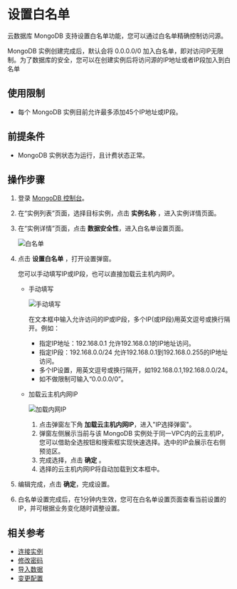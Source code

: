 # 设置白名单

云数据库 MongoDB 支持设置白名单功能，您可以通过白名单精确控制访问源。

MongoDB 实例创建完成后，默认会将 0.0.0.0/0 加入白名单，即对访问IP无限制。为了数据库的安全，您可以在创建实例后将访问源的IP地址或者IP段加入到白名单

## 使用限制
- 每个 MongoDB 实例目前允许最多添加45个IP地址或IP段。

## 前提条件
- MongoDB 实例状态为运行，且计费状态正常。

## 操作步骤
1. 登录 [MongoDB 控制台](https://mongodb-console.jdcloud.com/mongodb)。
2. 在“实例列表”页面，选择目标实例，点击 **实例名称** ，进入实例详情页面。
3. 在“实例详情”页面，点击 **数据安全性**，进入白名单设置页面。

    ![白名单](https://github.com/jdcloudcom/cn/blob/master/image/mongodb/mongo-008.png)
   
4. 点击 **设置白名单** ，打开设置弹窗。	

    您可以手动填写IP或IP段，也可以直接加载云主机内网IP。
   
    - 手动填写
      
      ![手动填写](https://github.com/jdcloudcom/cn/blob/master/image/mongodb/mongo-004.png)

      在文本框中输入允许访问的IP或IP段，多个IP(或IP段)用英文逗号或换行隔开。例如：
      - 指定IP地址：192.168.0.1 允许192.168.0.1的IP地址访问。
      - 指定IP段：192.168.0.0/24 允许192.168.0.1到192.168.0.255的IP地址访问。
      - 多个IP设置，用英文逗号或换行隔开，如192.168.0.1,192.168.0.0/24。
      - 如不做限制可输入“0.0.0.0/0”。
   
    - 加载云主机内网IP
   
      ![加载内网IP](https://github.com/jdcloudcom/cn/blob/master/image/mongodb/mongo-005.png)
  
      1. 点击弹窗左下角 **加载云主机内网IP**，进入"IP选择弹窗"。
      2. 弹窗左侧展示当前与该 MongoDB 实例处于同一VPC内的云主机IP，您可以借助全选按钮和搜索框实现快速选择。选中的IP会展示在右侧预览区。
      3. 完成选择，点击 **确定** 。
      4. 选择的云主机内网IP将自动加载到文本框中。
      
5. 编辑完成，点击 **确定**，完成设置。
6. 白名单设置完成后，在1分钟内生效，您可在白名单设置页面查看当前设置的IP，并可根据业务变化随时调整设置。
		
		
## 相关参考
- [连接实例](Connect-Instance.md)
- [修改密码](../Operation-Guide/Account-Management/Reset-Password.md)
- [导入数据](Import-Data.md)
- [变更配置](../Operation-Guide/Instance-Management/Modify-Instance-Spec.md)
